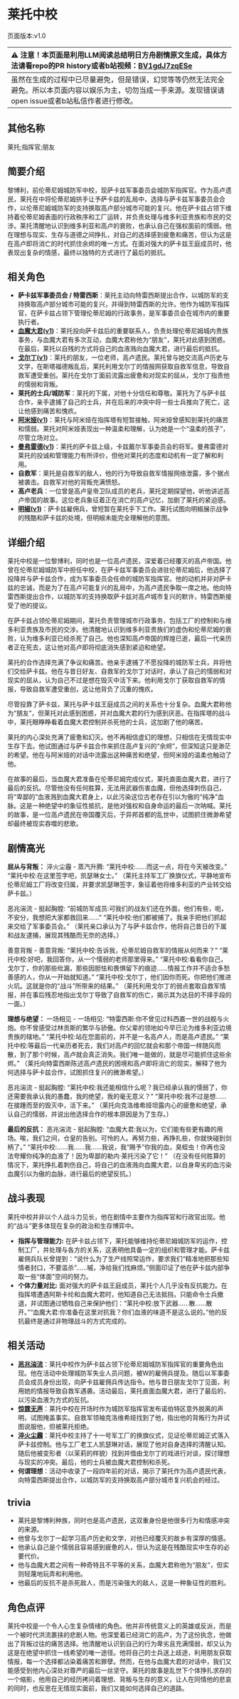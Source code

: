 # 莱托中校
页面版本:v1.0
 

| :warning: 注意！本页面是利用LLM阅读总结明日方舟剧情原文生成，具体方法请看repo的PR history或者b站视频：[BV1gdJ7zqESe](https://www.bilibili.com/video/BV1gdJ7zqESe/)         |
|:----------------------------|
| 虽然在生成的过程中已尽量避免，但是错误，幻觉等等仍然无法完全避免。所以本页面内容以娱乐为主，切勿当成一手来源。发现错误请open issue或者b站私信作者进行修改。|



## 其他名称
莱托;指挥官;朋友
## 简要介绍
黎博利，前伦蒂尼姆城防军中校，现萨卡兹军事委员会城防军指挥官。作为高卢遗民，莱托在中将伦蒂尼姆拱手让予萨卡兹的乱局中，选择与萨卡兹军事委员会合作，以伦蒂尼姆城防军的支持换取高卢部分城市可能的复兴。他在萨卡兹占领下维持着伦蒂尼姆表面的行政秩序和工厂运转，并负责处理与维多利亚贵族和市民的交涉。莱托清醒地认识到维多利亚和高卢的衰败，也承认自己在强权面前的懦弱。他在理想与现实、生存与道德之间挣扎，对自己的选择感到疲惫和痛苦，但认为这是在高卢即将消亡的时代抓住余烬的唯一方式。在面对强大的萨卡兹王庭成员时，他表现出复杂的情感，最终以独特的方式进行了最后的抵抗。
## 相关角色
-   **萨卡兹军事委员会 / 特雷西斯**：莱托主动向特雷西斯提出合作，以城防军的支持换取高卢部分城市可能的复兴，并得到特雷西斯的允许。他作为城防军指挥官，在萨卡兹占领下管理伦蒂尼姆的行政事务，是军事委员会在城市内的重要执行者。
-   **[血魔大君](../char_v3/extended_char_xue_mo_da_jun.md)([v1](extended_char_xue_mo_da_jun.md))**：莱托投向萨卡兹后的重要联系人，负责处理伦蒂尼姆城内贵族事务，与血魔大君有多次互动，血魔大君称他为“朋友”，莱托对此感到困惑。在最后，莱托以自残的方式将自己的血液溅向血魔大君，进行最后的抵抗。
-   **[戈尔丁](../char_v3/extended_char_ge_er_ding.md)([v1](extended_char_ge_er_ding.md))**：莱托的朋友，一位老师，高卢遗民。莱托曾与她交流高卢历史与文学，在斯塔福德叛乱后，莱托利用戈尔丁的情报网获取自救军信息，导致自救军遭受重创。莱托在戈尔丁面前流露出疲惫和对现实的屈从，戈尔丁指责他的懦弱和背叛。
-   **莱托的士兵/城防军**：莱托的下属，对他十分信任和尊敬。莱托为了与萨卡兹合作，亲手逮捕了自己的士兵，并在后来的冲突中将一些士兵推向了死亡，这让他感到痛苦和愧疚。
-   **[阿米娅](../char_v3/char_002_amiya.md)([v1](char_002_amiya.md))**：莱托与阿米娅在指挥塔有短暂接触，阿米娅曾感知到莱托的痛苦和懦弱。莱托对阿米娅表现出一种温柔和理解，认为她是一个“温柔的孩子”，尽管立场对立。
-   **[曼弗雷德](../char_v3/extended_char_man_fu_lei_de.md)([v1](extended_char_man_fu_lei_de.md))**：莱托的萨卡兹上级，卡兹戴尔军事委员会的将军。曼弗雷德对莱托的投诚和管理能力有所评价，但他对莱托的态度和动机有一定了解和利用。
-   **自救军**：莱托是自救军的敌人，他的行为导致自救军情报网络泄露，多个据点被袭击。自救军对他的背叛充满愤怒。
-   **高卢老兵**：一位曾是高卢皇帝卫队成员的老兵，莱托定期探望他，听他讲述高卢帝国的故事。这位老兵象征着正在消亡的高卢记忆，加剧了莱托的紧迫感。
-   **[明椒](../char_v3/char_4071_peper.md)([v1](char_4071_peper.md))**：萨卡兹雇佣兵，曾短暂在莱托手下工作。莱托试图向明椒展示战争的残酷和萨卡兹的处境，但明椒未能完全理解他的意图。
## 详细介绍
莱托中校是一位黎博利，同时也是一位高卢遗民，深爱着已经覆灭的高卢帝国。他曾在伦蒂尼姆城防军中担任中校，在萨卡兹军事委员会进驻伦蒂尼姆后，他选择了投降并与萨卡兹合作，成为军事委员会任命的城防军指挥官。他的动机并非对萨卡兹的忠诚，而是为了在高卢可能复兴的乱局中，为高卢遗民争取一席之地。他向特雷西斯提出合作，以城防军的支持换取萨卡兹对高卢城市复兴的默许，特雷西斯接受了他的提议。

在萨卡兹占领伦蒂尼姆期间，莱托负责管理城市行政事务，包括工厂的控制和与维多利亚贵族及市民的交涉。他清醒地认识到维多利亚贵族们的虚伪和伦蒂尼姆的衰败，认为维多利亚已经杀死了自己。他也深知高卢帝国的辉煌已逝，最后一代亲历者正在死去，这让他对高卢即将彻底消失感到紧迫和绝望。

莱托的合作选择充满了争议和痛苦。他亲手逮捕了不愿投降的城防军士兵，并将他们交给萨卡兹。他在与昔日好友、自救军的戈尔丁对话时，承认了自己的懦弱和对现实的屈从，认为自己不过是想在毁灭中活下来。他利用戈尔丁获取自救军的情报，导致自救军遭受重创，这让他背负了沉重的愧疚。

尽管投靠了萨卡兹，莱托与萨卡兹王庭成员之间的关系也十分复杂。血魔大君称他为“朋友”，但莱托对此感到困惑，并对血魔大君的行为感到厌恶。在指挥塔的战斗中，莱托眼睁睁看着血魔大君控制并杀死他的士兵，这加剧了他的痛苦。

莱托的内心深处充满了疲惫和幻灭。他不再相信虚幻的理想，只相信在无情现实中生存下去。他试图通过与萨卡兹合作来抓住高卢复兴的“余烬”，但深知这只是渺茫的希望。他在与阿米娅的对话中流露出这种痛苦和绝望，但阿米娅的温柔也触动了他。

在故事的最后，当血魔大君准备在伦蒂尼姆完成仪式，莱托直面血魔大君，进行了最后的反抗。尽管他没有任何胜算，无法用武器伤害血魔，但他选择刺伤自己，将“卑鄙的”血液溅到血魔大君身上，以此污染这位古老存在引以为傲的“纯净”血脉。这是一种绝望中的象征性抵抗，是他对强权和自身命运的最后一次呐喊。莱托的故事，是一位高卢遗民在帝国覆灭后，于异邦首都的乱世中，试图抓住微渺希望却最终被现实吞噬的悲歌。
## 剧情高光
**屈从与背叛：**
淬火尘霾 - 蒸汽升腾: “莱托中校:......而这一点，将在今天被改变。” “莱托中校:在这里签字吧，凯瑟琳女士。”
（莱托主持军工厂换旗仪式，平静地宣布伦蒂尼姆工厂将改变归属，并要求凯瑟琳签字，象征着他将维多利亚的产业转交给萨卡兹。）

恶兆湍流 - 挺起胸膛: “前城防军成员:可我们的战友们还在外面，他们有些，呃，不安分，我想把大家都救回来......” “莱托中校:他们都被捕了。我亲手把他们抓起来交给了军事委员会。”
（莱托亲口承认为了与萨卡兹合作，他将自己昔日的下属和战友逮捕，展现其残酷而无奈的选择。）

善意背叛 - 善意背叛: “莱托中校:告诉我，伦蒂尼姆自救军的情报从何而来？” “莱托中校:好吧，我回答你，从一个懦弱的老师那里得来。” “莱托中校:看看你自己，戈尔丁，你的那些纰漏，那些因胆怯和畏惧留下的痕迹......情报工作并不适合多愁善感的人，你从一开始就知道。” “莱托中校:戈尔丁，他们因你而死。你把他们推进火坑。这就是你的“战斗”所带来的结果。”
（莱托利用戈尔丁的弱点套取自救军情报，并在事后残忍地指出戈尔丁导致了自救军的伤亡，揭示其为达目的不择手段的一面。）

**理想与绝望：**
一场相见 - 一场相见: “特雷西斯:你不曾见过科西嘉一世的战舰与火炮。你不曾感受过林贡斯的繁华与骄傲。你父辈的领地如今早已沦为维多利亚边境贵族的辖地。” “莱托中校:站在您面前的，并不是一名高卢人，而是高卢遗民。” “莱托中校:等最后一代亲历者死去，我们对高卢的回忆就会和那个帝国一样随风而散，到了那个时候，高卢就会真正消失。我们唯一能做的，就是尽可能抓住这些余烬。”
（莱托向特雷西斯陈述高卢遗民的困境和高卢即将消亡的现实，解释了他为何选择与萨卡兹合作，试图抓住复兴的微渺希望。）

恶兆湍流 - 挺起胸膛: “莱托中校:我还能相信什么呢？我已经承认我的懦弱了，你还需要我承认我的愚蠢，我的绝望，我的毫无意义？” “莱托中校:我不过是想......在接踵而至的毁灭中，活下来。”
（莱托向克洛维希娅坦露内心的疲惫和绝望，承认自己的懦弱，并说出他选择合作的根本原因是为了生存。）

**最后的反抗：**
恶兆湍流 - 挺起胸膛: “血魔大君:我以为，它们能有些更有趣的用场。唉，我们之间，仓皇的告别。可怜的人。再努力些，再挣扎些，你就快碰到剑柄了。” “莱托中校:......我......我......我说，我“赐予”你我的血，臭蛭虫！你再也没法夸耀你纯净的血液了！因为卑鄙的勒内·莱托污染了它！”
（在没有任何胜算的情况下，莱托挣扎着刺伤自己，将自己的血液溅向血魔大君，以自身卑劣的血污染血魔引以为傲的血脉，进行最后的绝望反抗。）
## 战斗表现
莱托中校并非以个人战斗力见长，他在剧情中主要作为指挥官和行政官出现。他的“战斗”更多体现在复杂的政治和生存博弈中。
*   **指挥与管理能力:** 在萨卡兹占领下，莱托能够维持伦蒂尼姆城防军的运作，控制工厂，并处理与各方的关系，这表明他具备一定的组织和管理才能。萨卡兹雇佣兵队长曾提到：“说什么为了生产线照常运作，要求我们“精准地把那些知情者封口，不要滥杀”......嘁，净给我们找麻烦。”侧面印证了他在萨卡兹内部争取一些“体面”空间的努力。
*   **个体力量对比:** 面对强大的萨卡兹王庭成员，莱托个人几乎没有反抗能力。在指挥塔遭遇阿斯卡纶和血魔大君时，他知道自己无法抵挡，只能命令士兵撤退，并试图通过牺牲自己来保护他们：“莱托中校:放下武器......散......散开。”“血魔大君:你准备在这里对抗我？你们血液的味道不是这么说的。”他的反抗最终是通过非物理战斗的方式完成的。
## 相关活动
-   **[恶兆湍流](../stories/main_13.md)**：莱托中校作为萨卡兹占领下伦蒂尼姆城防军指挥官的重要角色出现。他在活动中处理城防军失业人员问题，被W的雇佣兵提及。随后以军事委员会成员身份出现，向萨卡兹雇佣兵传达指令。他与昔日朋友戈尔丁见面，利用她的情报导致自救军遇袭。活动最后，莱托直面血魔大君，进行了最后的，以污染血液为方式的反抗。
-   **[惊霆无声](../stories/main_12.md)**：莱托中校在开场时作为城防军指挥官发布诺伯特区意外脱离的声明，试图掩盖事实。自救军领袖克洛维希娅找到了他，指出他的背叛行为并试图说服他，但被莱托拒绝。
-   **[淬火尘霾](../stories/main_11.md)**：莱托中校主持了十一号军工厂的换旗仪式，见证伦蒂尼姆正式落入萨卡兹控制。他与工厂老工人凯瑟琳对话，展现了他对自身选择的清醒认知。随后他被变形者（以茉莉的样貌）找到并借由戈尔丁的戏进行对谈，探讨理想与现实的冲突。最后，他的士兵被血魔大君控制和杀死。
-   **何谓理想**：活动中收录了一段四年前的对话，揭示了莱托作为高卢遗民代表，向特雷西斯提出合作，以城防军的支持换取高卢部分城市复兴机会的经过。
## trivia
*   莱托是黎博利种族，同时也是高卢遗民，这双重身份是他很多行为和情感冲突的来源。
*   他曾与戈尔丁一起学习高卢历史和文学，对他已经覆灭的故乡有深厚的情感。
*   他承认自己是个懦弱且容易感到疲惫的人，但认为这是在残酷现实中生存的必要代价。
*   他与血魔大君之间有一种奇特且不平等的关系，血魔大君称他为“朋友”，但实则轻蔑地玩弄和利用他。
*   他最后的反抗不是杀死敌人，而是污染强大的敌人，这是一种象征性的胜利。
## 角色点评
莱托中校是一个令人心生复杂情绪的角色。他并非传统意义上的英雄或反派，而是一个被时代洪流裹挟的悲剧人物。他深爱着已经消亡的高卢，为了这份执念，他做出了背叛过往的痛苦选择。他清醒地认识到自己的行为卑劣且充满懦弱，却又认为这是在绝望中抓住一线希望的唯一途径。他将自己的士兵送上歧途，利用朋友获取情报，每一个选择都沾染着痛苦和罪孽。然而，在他与血魔大君的对话中，我们又能感受到他内心深处对尊严的最后一丝坚守。莱托的故事是乱世下个体挣扎求存的一个缩影，他用自己的经历拷问着理想、背叛与生存的意义，让人在同情他的悲哀的同时，也反思在无情现实面前，我们又能如何选择自己的道路。